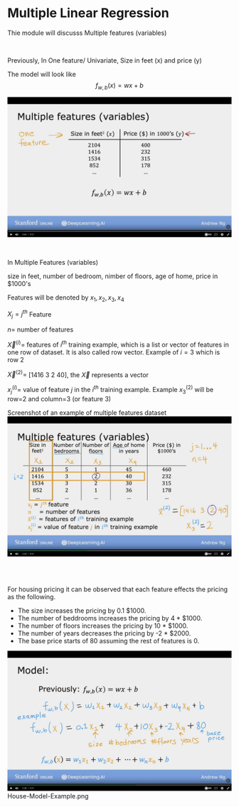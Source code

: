 # Multiple Linear Regression

Thie module will discusss Multiple features (variables)

<br/>

Previously, In One feature/ Univariate, Size in feet (x) and price (y)

The model will look like
$$f_{w,b}(x) = wx + b$$

![image of Single-Feature](images/Single-Feature.png)

<br/>

In Multiple Features (variables)

size in feet, number of bedroom, nimber of floors, age of home, price in $1000's

Features will be denoted by
$x_{1}, x_{2}, x_{3}, x_{4}$

$X_{j} = j^{th}$ Feature

$n =$ number of features

$\vec{X}^{(i)} =$ features of $i^{th}$ training example, which is a list or vector of features in one row of dataset. It is also called row vector. Example of $i =3$ which is row 2

$\vec{X}^{(2)} =$ [1416 3 2 40], the $\vec{X}$ represents a vector

$x_{j}^{(i)} =$ value of feature $j$ in the $i^{th}$ training example. Example $x_{3}^{(2)}$ will be row=2 and column=3 (or feature 3)

Screenshot of an example of multiple features dataset
![image of Multiple-Features](images/Multiple-Features.png)

<br/>
<br/>

For housing pricing it can be observed that each feature effects the pricing as the following.

- The size increases the pricing by 0.1 $1000.
- The number of beddrooms increases the pricing by 4 * $1000.
- The number of floors increases the pricing by 10 * $1000.
- The number of years decreases the pricing by -2 * $2000.
- The base price starts of 80 assuming the rest of features is 0.

![image of House Model Example](images/House-Model-Example.png)
House-Model-Example.png
